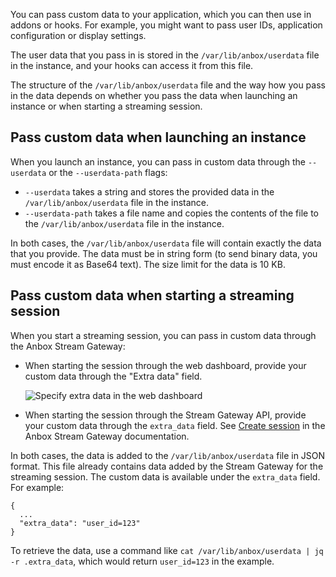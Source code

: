 You can pass custom data to your application, which you can then use in addons or hooks. For example, you might want to pass user IDs, application configuration or display settings.

The user data that you pass in is stored in the `/var/lib/anbox/userdata` file in the instance, and your hooks can access it from this file.

The structure of the `/var/lib/anbox/userdata` file and the way how you pass in the data depends on whether you pass the data when launching an instance or when starting a streaming session.

## Pass custom data when launching an instance

When you launch an instance, you can pass in custom data through the `--userdata` or the `--userdata-path` flags:

* `--userdata` takes a string and stores the provided data in the `/var/lib/anbox/userdata` file in the instance.
* `--userdata-path` takes a file name and copies the contents of the file to the `/var/lib/anbox/userdata` file in the instance.

In both cases, the `/var/lib/anbox/userdata` file will contain exactly the data that you provide. The data must be in string form (to send binary data, you must encode it as Base64 text). The size limit for the data is 10 KB.

## Pass custom data when starting a streaming session

When you start a streaming session, you can pass in custom data through the Anbox Stream Gateway:

* When starting the session through the web dashboard, provide your custom data through the "Extra data" field.

  ![Specify extra data in the web dashboard](https://assets.ubuntu.com/v1/16e9a133-manage_applications_extra-data.png)

* When starting the session through the Stream Gateway API, provide your custom data through the `extra_data` field. See [Create session](https://anbox-cloud.github.io/latest/anbox-stream-gateway/#/session/handle-new-session) in the Anbox Stream Gateway documentation.

In both cases, the data is added to the `/var/lib/anbox/userdata` file in JSON format. This file already contains data added by the Stream Gateway for the streaming session. The custom data is available under the `extra_data` field. For example:

```
{
  ...
  "extra_data": "user_id=123"
}
```

To retrieve the data, use a command like `cat /var/lib/anbox/userdata | jq -r .extra_data`, which would return `user_id=123` in the example.

